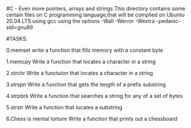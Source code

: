 #C - Even more pointers, arrays and strings
This directory contains some certain files on C programming language,that will be compiled on Ubuntu 20.04 LTS using gcc using the options -Wall -Werror -Wextra -pedanic-std=gnu89

#TASKS.

0.memset
write a function that fills memory with a constant byte

1.memcpy
Write a function that locates a character in a string

2.strchr
Write a functuion that locates a character in a string

3.strspn
Write a function that gets the length of a prefix substring

4.strpbrk
Write a function that searches a string for any of a set of bytes

5.strstr
Write a function that locates a substring

6.Chess is mental torture
Write a function that prints out a chessboard
